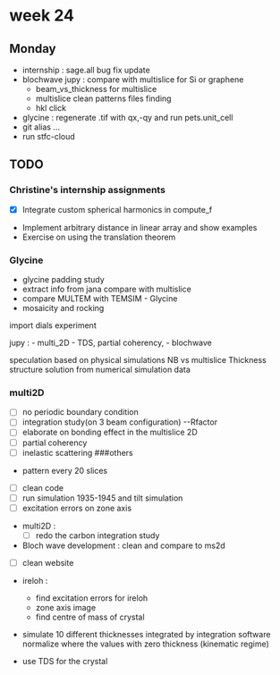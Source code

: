 # week 24
## Monday
- internship : sage.all bug fix update
- blochwave jupy :  compare with multislice for Si or graphene
  - beam_vs_thickness for multislice
  - multislice clean patterns files finding
  - hkl click
- glycine : regenerate .tif with qx,-qy and run pets.unit_cell
- git alias ...
- run stfc-cloud


## TODO
### Christine's internship assignments
- [x] Integrate custom spherical harmonics in compute_f
- Implement arbitrary distance in linear array and show examples
- Exercise on using the translation theorem


### Glycine
- glycine padding study
- extract info from jana compare with multislice
- compare MULTEM with TEMSIM - Glycine
- mosaicity and rocking


import dials experiment

jupy :
    - multi_2D
    - TDS, partial coherency,
    - blochwave

speculation based on physical simulations
NB vs multislice
Thickness
structure solution from numerical simulation data

### multi2D
  - [ ] no periodic boundary condition
  - [ ] integration study(on 3 beam configuration) --Rfactor
  - [ ] elaborate on bonding effect in the multislice 2D
  - [ ] partial coherency
  - [ ] inelastic scattering
###others
  - pattern every 20 slices
  - [ ] clean code
  - [ ] run simulation 1935-1945 and tilt simulation
  - [ ] excitation errors on zone axis

- multi2D :
  - [ ] redo the carbon integration study
- Bloch wave development : clean and compare to ms2d

- [ ] clean website
- ireloh :
  - find excitation errors for ireloh
  - zone axis image
  - find centre of mass of crystal

- simulate 10 different thicknesses integrated by integration software
normalize where the values with zero thickness (kinematic regime)
- use TDS for the crystal
